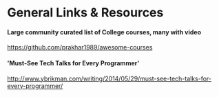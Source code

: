# General Links & Resources

#### Large community curated list of College courses, many with video
https://github.com/prakhar1989/awesome-courses

#### 'Must-See Tech Talks for Every Programmer'
http://www.ybrikman.com/writing/2014/05/29/must-see-tech-talks-for-every-programmer/

